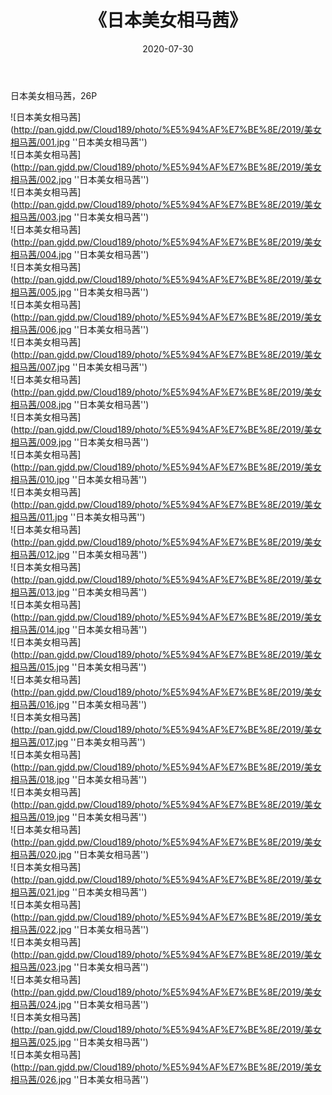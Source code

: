 ﻿---
layout: post
title:  《日本美女相马茜》
date:   2020-07-30
img: http://pan.gjdd.pw/Cloud189/photo/%E5%94%AF%E7%BE%8E/2019/美女相马茜/000.jpg
categories: [美女, 清纯, 唯美]
---

日本美女相马茜，26P

![日本美女相马茜](http://pan.gjdd.pw/Cloud189/photo/%E5%94%AF%E7%BE%8E/2019/美女相马茜/001.jpg ''日本美女相马茜'') <br>
![日本美女相马茜](http://pan.gjdd.pw/Cloud189/photo/%E5%94%AF%E7%BE%8E/2019/美女相马茜/002.jpg ''日本美女相马茜'') <br>
![日本美女相马茜](http://pan.gjdd.pw/Cloud189/photo/%E5%94%AF%E7%BE%8E/2019/美女相马茜/003.jpg ''日本美女相马茜'') <br>
![日本美女相马茜](http://pan.gjdd.pw/Cloud189/photo/%E5%94%AF%E7%BE%8E/2019/美女相马茜/004.jpg ''日本美女相马茜'') <br>
![日本美女相马茜](http://pan.gjdd.pw/Cloud189/photo/%E5%94%AF%E7%BE%8E/2019/美女相马茜/005.jpg ''日本美女相马茜'') <br>
![日本美女相马茜](http://pan.gjdd.pw/Cloud189/photo/%E5%94%AF%E7%BE%8E/2019/美女相马茜/006.jpg ''日本美女相马茜'') <br>
![日本美女相马茜](http://pan.gjdd.pw/Cloud189/photo/%E5%94%AF%E7%BE%8E/2019/美女相马茜/007.jpg ''日本美女相马茜'') <br>
![日本美女相马茜](http://pan.gjdd.pw/Cloud189/photo/%E5%94%AF%E7%BE%8E/2019/美女相马茜/008.jpg ''日本美女相马茜'') <br>
![日本美女相马茜](http://pan.gjdd.pw/Cloud189/photo/%E5%94%AF%E7%BE%8E/2019/美女相马茜/009.jpg ''日本美女相马茜'') <br>
![日本美女相马茜](http://pan.gjdd.pw/Cloud189/photo/%E5%94%AF%E7%BE%8E/2019/美女相马茜/010.jpg ''日本美女相马茜'') <br>
![日本美女相马茜](http://pan.gjdd.pw/Cloud189/photo/%E5%94%AF%E7%BE%8E/2019/美女相马茜/011.jpg ''日本美女相马茜'') <br>
![日本美女相马茜](http://pan.gjdd.pw/Cloud189/photo/%E5%94%AF%E7%BE%8E/2019/美女相马茜/012.jpg ''日本美女相马茜'') <br>
![日本美女相马茜](http://pan.gjdd.pw/Cloud189/photo/%E5%94%AF%E7%BE%8E/2019/美女相马茜/013.jpg ''日本美女相马茜'') <br>
![日本美女相马茜](http://pan.gjdd.pw/Cloud189/photo/%E5%94%AF%E7%BE%8E/2019/美女相马茜/014.jpg ''日本美女相马茜'') <br>
![日本美女相马茜](http://pan.gjdd.pw/Cloud189/photo/%E5%94%AF%E7%BE%8E/2019/美女相马茜/015.jpg ''日本美女相马茜'') <br>
![日本美女相马茜](http://pan.gjdd.pw/Cloud189/photo/%E5%94%AF%E7%BE%8E/2019/美女相马茜/016.jpg ''日本美女相马茜'') <br>
![日本美女相马茜](http://pan.gjdd.pw/Cloud189/photo/%E5%94%AF%E7%BE%8E/2019/美女相马茜/017.jpg ''日本美女相马茜'') <br>
![日本美女相马茜](http://pan.gjdd.pw/Cloud189/photo/%E5%94%AF%E7%BE%8E/2019/美女相马茜/018.jpg ''日本美女相马茜'') <br>
![日本美女相马茜](http://pan.gjdd.pw/Cloud189/photo/%E5%94%AF%E7%BE%8E/2019/美女相马茜/019.jpg ''日本美女相马茜'') <br>
![日本美女相马茜](http://pan.gjdd.pw/Cloud189/photo/%E5%94%AF%E7%BE%8E/2019/美女相马茜/020.jpg ''日本美女相马茜'') <br>
![日本美女相马茜](http://pan.gjdd.pw/Cloud189/photo/%E5%94%AF%E7%BE%8E/2019/美女相马茜/021.jpg ''日本美女相马茜'') <br>
![日本美女相马茜](http://pan.gjdd.pw/Cloud189/photo/%E5%94%AF%E7%BE%8E/2019/美女相马茜/022.jpg ''日本美女相马茜'') <br>
![日本美女相马茜](http://pan.gjdd.pw/Cloud189/photo/%E5%94%AF%E7%BE%8E/2019/美女相马茜/023.jpg ''日本美女相马茜'') <br>
![日本美女相马茜](http://pan.gjdd.pw/Cloud189/photo/%E5%94%AF%E7%BE%8E/2019/美女相马茜/024.jpg ''日本美女相马茜'') <br>
![日本美女相马茜](http://pan.gjdd.pw/Cloud189/photo/%E5%94%AF%E7%BE%8E/2019/美女相马茜/025.jpg ''日本美女相马茜'') <br>
![日本美女相马茜](http://pan.gjdd.pw/Cloud189/photo/%E5%94%AF%E7%BE%8E/2019/美女相马茜/026.jpg ''日本美女相马茜'') <br>
